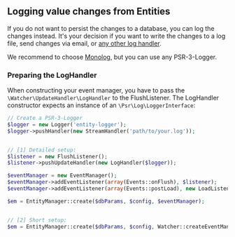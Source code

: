 ## Logging value changes from Entities

If you do not want to persist the changes to a database, you can log the changes instead. It's your decision if you want to write the changes to a log file, send changes via email, or [any other log handler](https://seldaek.github.io/monolog/doc/02-handlers-formatters-processors.html). 

We recommend to choose [Monolog](https://github.com/Seldaek/monolog), but you can use any PSR-3-Logger.

### Preparing the LogHandler
When constructing your event manager, you have to pass the `\Watcher\UpdateHandler\LogHandler` to the FlushListener. The LogHandler constructor expects an instance of an `\Psr\Log\LoggerInterface`:

```php
// Create a PSR-3-Logger
$logger = new Logger('entity-logger');
$logger->pushHandler(new StreamHandler('path/to/your.log'));


// [1] Detailed setup:
$listener = new FlushListener();
$listener->pushUpdateHandler(new LogHandler($logger));

$eventManager = new EventManager();
$eventManager->addEventListener(array(Events::onFlush), $listener);
$eventManager->addEventListener(array(Events::postLoad), new LoadListener());

$em = EntityManager::create($dbParams, $config, $eventManager);


// [2] Short setup:
$em = EntityManager::create($dbParams, $config, Watcher::createEventManager(new LogHandler($logger)));
```